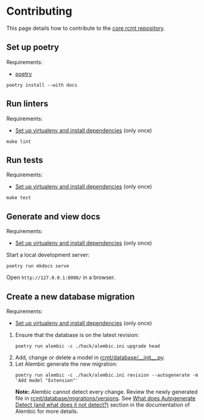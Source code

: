 # Contributing

This page details how to contribute to the
[core rcmt repository](https://github.com/wndhydrnt/rcmt).

## Set up poetry

Requirements:

- [poetry](https://python-poetry.org/)

```shell
poetry install --with docs
```

## Run linters

Requirements:

- [Set up virtualenv and install dependencies](#set-up-poetry) (only once)

```shell
make lint
```

## Run tests

Requirements:

- [Set up virtualenv and install dependencies](#set-up-poetry) (only once)

```shell
make test
```

## Generate and view docs

Requirements:

- [Set up virtualenv and install dependencies](#set-up-poetry) (only once)

Start a local development server:

```shell
poetry run mkdocs serve
```

Open `http://127.0.0.1:8000/` in a browser.

## Create a new database migration

Requirements:

- [Set up virtualenv and install dependencies](#set-up-poetry) (only once)

1. Ensure that the database is on the latest revision:
   ```shell
   poetry run alembic -c ./hack/alembic.ini upgrade head
   ```
2. Add, change or delete a model in [rcmt/database/\_\_init\_\_.py](https://github.com/wndhydrnt/rcmt/rcmt/database/__init__.py).
3. Let Alembic generate the new migration:
   ```shell
   poetry run alembic -c ./hack/alembic.ini revision --autogenerate -m 'Add model "Extension"'
   ```
   **Note:** Alembic cannot detect every change. Review the newly generated file in [rcmt/database/migrations/versions](https://github.com/wndhydrnt/rcmt/rcmt/database/migrations/versions).
   See [What does Autogenerate Detect (and what does it not detect?)](https://alembic.sqlalchemy.org/en/latest/autogenerate.html#what-does-autogenerate-detect-and-what-does-it-not-detect)
   section in the documentation of Alembic for more details.
